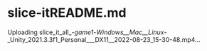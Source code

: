 # slice-itREADME.md

Uploading slice_it_all_-_game1_-_Windows__Mac__Linux_-_Unity_2021.3.3f1_Personal___DX11__2022-08-23_15-30-48.mp4…
